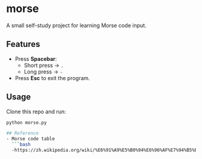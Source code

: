 # morse

A small self-study project for learning Morse code input.

## Features
- Press **Spacebar**:
  - Short press → `.`
  - Long press → `-`
- Press **Esc** to exit the program.

## Usage
Clone this repo and run:

```bash
python morse.py

## Reference
- Morse code table
  ```bash
  -https://zh.wikipedia.org/wiki/%E6%91%A9%E5%B0%94%E6%96%AF%E7%94%B5%E7%A0%81